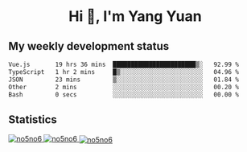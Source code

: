 <h1 align="center">Hi 👋, I'm Yang Yuan</h1>


## My weekly development status
<!--START_SECTION:waka-->

```txt
Vue.js       19 hrs 36 mins  ███████████████████████▒░   92.99 %
TypeScript   1 hr 2 mins     █▒░░░░░░░░░░░░░░░░░░░░░░░   04.96 %
JSON         23 mins         ▒░░░░░░░░░░░░░░░░░░░░░░░░   01.84 %
Other        2 mins          ░░░░░░░░░░░░░░░░░░░░░░░░░   00.20 %
Bash         0 secs          ░░░░░░░░░░░░░░░░░░░░░░░░░   00.00 %
```

<!--END_SECTION:waka-->

## Statistics
<a href="https://github.com/anuraghazra/github-readme-stats">
  <img src="https://github-readme-stats.vercel.app/api/top-langs/?username=no5no6&theme=dracula" alt="no5no6">
</a>
<a href="https://github.com/anuraghazra/github-readme-stats">
  <img src="https://github-readme-stats.vercel.app/api?username=no5no6&show_icons=true&theme=dracula&line_height=40" alt="no5no6">
</a>
<a href="https://github.com/anuraghazra/github-readme-stats">
  <img align="center" src="https://github-readme-streak-stats.herokuapp.com/?user=no5no6&theme=dracula" alt="no5no6" />
</a>
